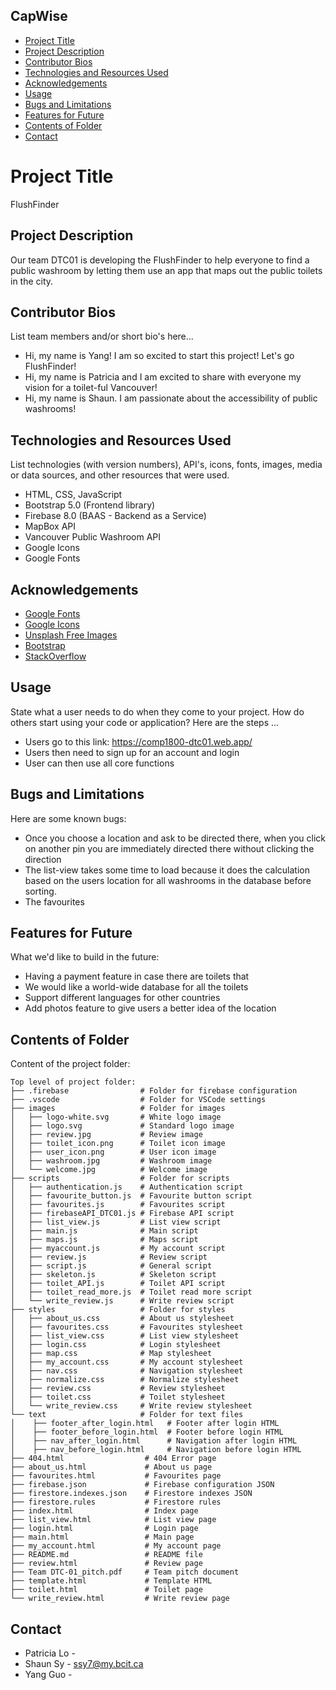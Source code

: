 ## CapWise

- [Project Title](#project-title)
- [Project Description](#project-description)
- [Contributor Bios](#contributor-bios)
- [Technologies and Resources Used](#technologies-and-resources-used)
- [Acknowledgements](#acknowledgements)
- [Usage](#usage)
- [Bugs and Limitations](#bugs-and-limitations)
- [Features for Future](#features-for-future)
- [Contents of Folder](#contents-of-folder)
- [Contact](#contact)

# Project Title

FlushFinder

## Project Description

Our team DTC01 is developing the FlushFinder to help everyone to find a public washroom by letting them use an app that maps out the public toilets in the city.

## Contributor Bios

List team members and/or short bio's here...

- Hi, my name is Yang! I am so excited to start this project! Let's go FlushFinder!
- Hi, my name is Patricia and I am excited to share with everyone my vision for a toilet-ful Vancouver!
- Hi, my name is Shaun. I am passionate about the accessibility of public washrooms!

## Technologies and Resources Used

List technologies (with version numbers), API's, icons, fonts, images, media or data sources, and other resources that were used.

- HTML, CSS, JavaScript
- Bootstrap 5.0 (Frontend library)
- Firebase 8.0 (BAAS - Backend as a Service)
- MapBox API
- Vancouver Public Washroom API
- Google Icons
- Google Fonts

## Acknowledgements

- <a href="https://fonts.google.com/">Google Fonts</a>
- <a href="https://fonts.google.com/icons">Google Icons<a>
- <a href="https://unsplash.com/">Unsplash Free Images </a>
- <a href="https://getbootstrap.com/">Bootstrap</a>
- <a href="https://stackoverflow.com/">StackOverflow</a>

## Usage

State what a user needs to do when they come to your project. How do others start using your code or application?
Here are the steps ...

- Users go to this link: https://comp1800-dtc01.web.app/
- Users then need to sign up for an account and login
- User can then use all core functions

## Bugs and Limitations

Here are some known bugs:

- Once you choose a location and ask to be directed there, when you click on another pin you are immediately directed there without clicking the direction
- The list-view takes some time to load because it does the calculation based on the users location for all washrooms in the database before sorting.
- The favourites

## Features for Future

What we'd like to build in the future:

- Having a payment feature in case there are toilets that
- We would like a world-wide database for all the toilets
- Support different languages for other countries
- Add photos feature to give users a better idea of the location

## Contents of Folder

Content of the project folder:

```
Top level of project folder:
├── .firebase                # Folder for firebase configuration
├── .vscode                  # Folder for VSCode settings
├── images                   # Folder for images
│   ├── logo-white.svg       # White logo image
│   ├── logo.svg             # Standard logo image
│   ├── review.jpg           # Review image
│   ├── toilet_icon.png      # Toilet icon image
│   ├── user_icon.png        # User icon image
│   ├── washroom.jpg         # Washroom image
│   └── welcome.jpg          # Welcome image
├── scripts                  # Folder for scripts
│   ├── authentication.js    # Authentication script
│   ├── favourite_button.js  # Favourite button script
│   ├── favourites.js        # Favourites script
│   ├── firebaseAPI_DTC01.js # Firebase API script
│   ├── list_view.js         # List view script
│   ├── main.js              # Main script
│   ├── maps.js              # Maps script
│   ├── myaccount.js         # My account script
│   ├── review.js            # Review script
│   ├── script.js            # General script
│   ├── skeleton.js          # Skeleton script
│   ├── toilet_API.js        # Toilet API script
│   ├── toilet_read_more.js  # Toilet read more script
│   └── write_review.js      # Write review script
├── styles                   # Folder for styles
│   ├── about_us.css         # About us stylesheet
│   ├── favourites.css       # Favourites stylesheet
│   ├── list_view.css        # List view stylesheet
│   ├── login.css            # Login stylesheet
│   ├── map.css              # Map stylesheet
│   ├── my_account.css       # My account stylesheet
│   ├── nav.css              # Navigation stylesheet
│   ├── normalize.css        # Normalize stylesheet
│   ├── review.css           # Review stylesheet
│   ├── toilet.css           # Toilet stylesheet
│   └── write_review.css     # Write review stylesheet
└── text                     # Folder for text files
│    ├── footer_after_login.html   # Footer after login HTML
│    ├── footer_before_login.html  # Footer before login HTML
│    ├── nav_after_login.html      # Navigation after login HTML
│    ├── nav_before_login.html     # Navigation before login HTML
├── 404.html                  # 404 Error page
├── about_us.html             # About us page
├── favourites.html           # Favourites page
├── firebase.json             # Firebase configuration JSON
├── firestore.indexes.json    # Firestore indexes JSON
├── firestore.rules           # Firestore rules
├── index.html                # Index page
├── list_view.html            # List view page
├── login.html                # Login page
├── main.html                 # Main page
├── my_account.html           # My account page
├── README.md                 # README file
├── review.html               # Review page
├── Team DTC-01_pitch.pdf     # Team pitch document
├── template.html             # Template HTML
├── toilet.html               # Toilet page
└── write_review.html         # Write review page
```

## Contact

- Patricia Lo -
- Shaun Sy - ssy7@my.bcit.ca
- Yang Guo -
